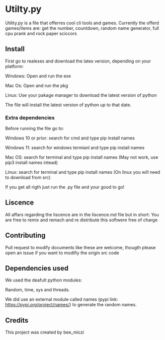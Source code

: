# Utilty.py

Utility.py is a file that offerres cool cli tools and games.
Currently the offerd games/items are:
get the number, countdown, random name generator, full cpu prank and rock paper sciccors

## Install

First go to realeses and download the lates version, depending on your platform:

Windows: Open and run the exe

Mac Os: Open and run the pkg

Linux: Use your pakage manager to download the latest version of python

The file will install the latest version of python up to that date.

### Extra dependencies

Before running the file go to:

Windows 10 or prior: search for cmd and type pip install names

Windows 11: search for windows termianl and type pip install names

Mac OS: search for terminal and type pip install names (May not work, use pip3 install names intead)

Linux: search for terminal and type pip install names
(On linux you will need to download from src)

If you get all rigth just run the .py file and your good to go!

## Liscence

All affars regarding the liscence are in the liscence.md file but in short: 
You are free to remix and remach and re distribute this softwere free of charge

## Contributing

Pull request to modify documents like these are welcome, thougth please open an issue if you want to modifiy the origin src code

## Dependencies used

We used the deafult python modules:

Random, time, sys and threads.

We did use an external module called names (pypi link: <https://pypi.org/project/names/>) to generate the random names.

## Credits

This project was created by bee_miczi
